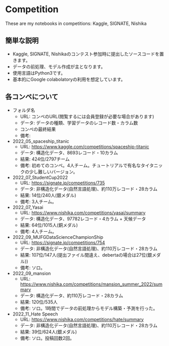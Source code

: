 # Competition
These are my notebooks in competitions: Kaggle, SIGNATE, Nishika

## 簡単な説明
- Kaggle, SIGNATE, Nishikaのコンテスト参加時に提出したソースコードを置きます。
- データの前処理、モデル作成が主となります。
- 使用言語はPython3です。
- 基本的にGoogle colabolatoryの利用を想定しています。
 
## 各コンペについて
- フォルダ名
  - URL: コンペのURL(閲覧するには会員登録が必要な場合があります)
  - データ: データの種類、学習データのレコード数・カラム数
  - コンペの最終結果
  - 備考: 
- 2022_05_spaceship_titanic
  - URL: https://www.kaggle.com/competitions/spaceship-titanic
  - データ: 構造化データ、8693レコード・10カラム
  - 結果: 424位/2797チーム
  - 備考: 初めてのコンペ。4人チーム。チュートリアルで有名なタイタニックの少し難しいバージョン。
- 2022_07_StudentCup2022
  - URL: https://signate.jp/competitions/735
  - データ: 非構造化データ(自然言語処理)、約110万レコード・28カラム
  - 結果: 14位/240人(銀メダル)
  - 備考: 3人チーム。
- 2022_07_Yasai 
  - URL: https://www.nishika.com/competitions/yasai/summary
  - データ: 構造化データ、97782レコード・4カラム + 天候データ
  - 結果: 64位/1015人(銅メダル)
  - 備考: 4人チーム。
- 2022_09_MUFGDataScienceChampionShip
  - URL: https://signate.jp/competitions/754
  - データ: 非構造化データ(自然言語処理)、約110万レコード・28カラム
  - 結果: 107位/147人(提出ファイル間違え、debertaの場合は27位(銀メダル))
  - 備考: ソロ。
- 2022_09_mansion
  - URL: https://www.nishika.com/competitions/mansion_summer_2022/summary
  - データ: 構造化データ、約110万レコード・28カラム
  - 結果: 120位/535人
  - 備考: ソロ。1時間でデータの前処理からモデル構築・予測を行った。
- 2022_11_Hate Speech
  - URL: https://www.nishika.com/competitions/hate/summary
  - データ: 非構造化データ(自然言語処理)、約110万レコード・28カラム
  - 結果: 39位/624人(銀メダル)
  - 備考: ソロ。投稿回数2回。
